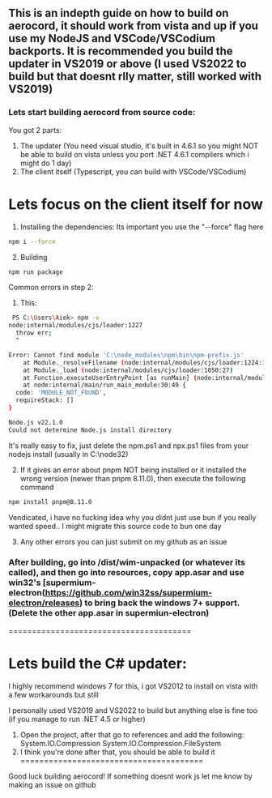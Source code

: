 ## This is an indepth guide on how to build on aerocord, it should work from vista and up if you use my NodeJS and VSCode/VSCodium backports. It is recommended you build the updater in VS2019 or above (I used VS2022 to build but that doesnt rlly matter, still worked with VS2019)

### Lets start building aerocord from source code:
You got 2 parts:
1. The updater (You need visual studio, it's built in 4.6.1 so you might NOT be able to build on vista unless you port .NET 4.6.1 compilers which i might do 1 day)
2. The client itself (Typescript, you can build with VSCode/VSCodium)

Lets focus on the client itself for now
=======================================
1. Installing the dependencies:
Its important you use the "--force" flag here
```sh
npm i --force
```

2. Building
```sh
npm run package
```

Common errors in step 2:
1. This:

```sh
 PS C:\Users\Aiek> npm -v
node:internal/modules/cjs/loader:1227
  throw err;
  ^

Error: Cannot find module 'C:\node_modules\npm\bin\npm-prefix.js'
    at Module._resolveFilename (node:internal/modules/cjs/loader:1224:15)
    at Module._load (node:internal/modules/cjs/loader:1050:27)
    at Function.executeUserEntryPoint [as runMain] (node:internal/modules/run_main:168:12)
    at node:internal/main/run_main_module:30:49 {
  code: 'MODULE_NOT_FOUND',
  requireStack: []
}

Node.js v22.1.0
Could not determine Node.js install directory
```

It's really easy to fix, just delete the npm.ps1 and npx.ps1 files from your nodejs install (usually in C:\node32)

2. If it gives an error about pnpm NOT being installed or it installed the wrong version (newer than pnpm 8.11.0), then execute the following command
```sh
npm install pnpm@8.11.0
```

Vendicated, i have no fucking idea why you didnt just use bun if you really wanted speed.. I might migrate this source code to bun one day

3. Any other errors you can just submit on my github as an issue

### After building, go into /dist/wim-unpacked (or whatever its called), and then go into resources, copy app.asar and use win32's [supermium-electron(https://github.com/win32ss/supermium-electron/releases) to bring back the windows 7+ support. (Delete the other app.asar in supermiun-electron)
=======================================



Lets build the C# updater:
=======================================
I highly recommend windows 7 for this, i got VS2012 to install on vista with a few workarounds but still

I personally used VS2019 and VS2022 to build but anything else is fine too (if you manage to run .NET 4.5 or higher)

1. Open the project, after that go to references and add the following:
System.IO.Compression
System.IO.Compression.FileSystem
2. I think you're done after that, you should be able to build it 
=======================================

Good luck building aerocord! If something doesnt work js let me know by making an issue on github
